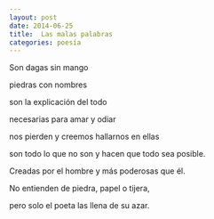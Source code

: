 ```yaml
---
layout: post
date: 2014-06-25
title:  Las malas palabras
categories: poesía
---
```


Son dagas sin mango  

piedras con nombres  

<!--more-->

son la explicación del todo  

necesarias para amar y odiar  

nos pierden y creemos hallarnos en ellas  

son todo lo que no son y hacen que todo sea posible.  

Creadas por el hombre y más poderosas que él.  

No entienden de piedra, papel o tijera,  

pero solo el poeta las llena de su azar.  